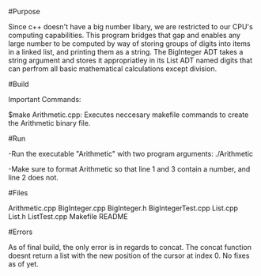 

#Purpose

Since c++ doesn't  have a big number libary, we are restricted to our CPU's computing capabilities.
This program bridges that gap and enables any large number to be computed by 
way of storing groups of digits into items in a linked list, and printing them
as a string. The BigInteger ADT takes a string argument and stores it appropriatley 
in its List ADT named digits that can perfrom all basic mathematical calculations except
division.


#Build

Important Commands:

$make Arithmetic.cpp:
	Executes neccesary makefile commands to create the Arithmetic binary file.


#Run

-Run the executable "Arithmetic" with two program arguments:
	./Arithmetic <infile> <outfile>

-Make sure to format Arithmetic so that line 1 and 3 contain a number,
and line 2 does not.


#Files

Arithmetic.cpp 
BigInteger.cpp 
BigInteger.h 
BigIntegerTest.cpp
List.cpp 
List.h 
ListTest.cpp 
Makefile 
README


#Errors

As of final build, the only error is in regards to concat. The concat function doesnt return a list with the new position of the cursor at index 0. No fixes as of yet.
 		


